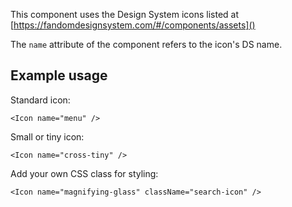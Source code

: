 This component uses the Design System icons listed at [https://fandomdesignsystem.com/#/components/assets]()

The `name` attribute of the component refers to the icon's DS name.

## Example usage

Standard icon:

```
<Icon name="menu" />
```

Small or tiny icon:

```
<Icon name="cross-tiny" />
```

Add your own CSS class for styling:

```
<Icon name="magnifying-glass" className="search-icon" />
```